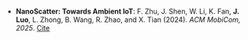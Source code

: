 - **NanoScatter: Towards Ambient IoT**: F. Zhu, J. Shen, W. Li, K. Fan, **J. Luo**, L. Zhong, B. Wang, R. Zhao, and X. Tian (2024). *ACM MobiCom, 2025*. [Cite](https://github.com/KLaw-2003)
